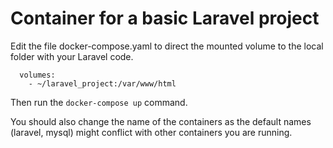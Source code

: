 # Container for a basic Laravel project
Edit the file docker-compose.yaml to direct the mounted volume to the local folder with your Laravel code.

```
  volumes:
    - ~/laravel_project:/var/www/html
```

Then run the `docker-compose up` command.

You should also change the name of the containers as the default names (laravel, mysql) might conflict with other containers you are running.
